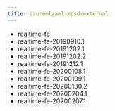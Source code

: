 ```yaml
---
title: azureml/aml-mdsd-external
---
```

- realtime-fe
- realtime-fe-20190910.1
- realtime-fe-20191202.1
- realtime-fe-20191202.2
- realtime-fe-20191212.1
- realtime-fe-20200108.1
- realtime-fe-20200109.1
- realtime-fe-20200130.2
- realtime-fe-20200204.1
- realtime-fe-20200207.1
